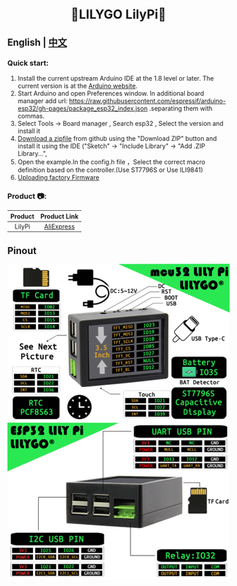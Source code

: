 <h1 align = "center">🌟LILYGO LilyPi🌟</h1>

## **English | [中文](./README_CN.MD)**


<h3 align = "left">Quick start:</h3>

1. Install the current upstream Arduino IDE at the 1.8 level or later. The current version is at the [Arduino website](http://www.arduino.cc/en/main/software).
2. Start Arduino and open Preferences window. In additional board manager add url: https://raw.githubusercontent.com/espressif/arduino-esp32/gh-pages/package_esp32_index.json .separating them with commas.
3. Select Tools -> Board manager , Search esp32 , Select the version and install it
4. [Download a zipfile](https://github.com/Xinyuan-LilyGO/TTGO_TWatch_Library/archive/refs/heads/master.zip) from github using the "Download ZIP" button and install it using the IDE ("Sketch" -> "Include Library" -> "Add .ZIP Library...",  
5. Open the example.In the config.h file ，Select the correct macro definition based on the controller.(Use ST7796S or Use  ILI9841)
6. [Uploading factory Firmware](./firmware/README.MD)

<h3 align = "left">Product 📷:</h3>

| Product |                           Product  Link                            |
| :-----: | :----------------------------------------------------------------: |
| LilyPi  | [AliExpress](https://pt.aliexpress.com/item/1005001447548347.html) |

## Pinout

![](images/Lilypi_ST7796S_1.jpg)
![](images/Lilypi_ST7796S_2.jpg)



